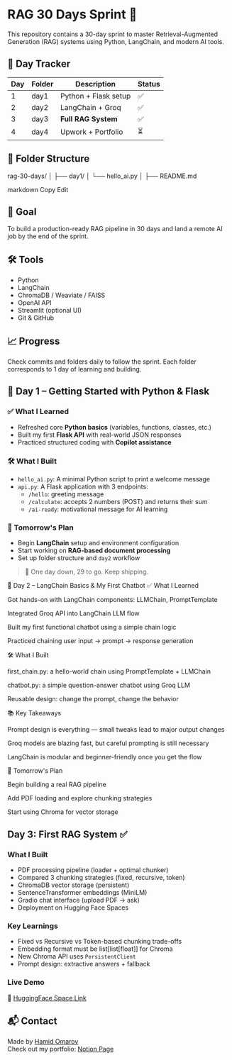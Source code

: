 # RAG 30 Days Sprint 🚀

This repository contains a 30-day sprint to master Retrieval-Augmented Generation (RAG) systems using Python, LangChain, and modern AI tools.

## 📅 Day Tracker

| Day | Folder | Description | Status |
|-----|--------|-------------|--------|
| 1 | day1 | Python + Flask setup | ✅ |
| 2 | day2 | LangChain + Groq | ✅ |
| 3 | day3 | **Full RAG System** | ✅ |
| 4 | day4 | Upwork + Portfolio | ⏳ |

## 📂 Folder Structure

rag-30-days/
│
├── day1/
│ └── hello_ai.py
│
├── README.md

markdown
Copy
Edit

## 🧠 Goal

To build a production-ready RAG pipeline in 30 days and land a remote AI job by the end of the sprint.

## 🛠️ Tools

- Python
- LangChain
- ChromaDB / Weaviate / FAISS
- OpenAI API
- Streamlit (optional UI)
- Git & GitHub

## 📈 Progress

Check commits and folders daily to follow the sprint. Each folder corresponds to 1 day of learning and building.

## 📅 Day 1 – Getting Started with Python & Flask

### ✅ What I Learned
- Refreshed core **Python basics** (variables, functions, classes, etc.)
- Built my first **Flask API** with real-world JSON responses
- Practiced structured coding with **Copilot assistance**

### 🛠️ What I Built
- `hello_ai.py`: A minimal Python script to print a welcome message
- `api.py`: A Flask application with 3 endpoints:
  - `/hello`: greeting message
  - `/calculate`: accepts 2 numbers (POST) and returns their sum
  - `/ai-ready`: motivational message for AI learning

### 🔮 Tomorrow's Plan
- Begin **LangChain** setup and environment configuration
- Start working on **RAG-based document processing**
- Set up folder structure and `day2` workflow

> 👣 One day down, 29 to go. Keep shipping.



📅 Day 2 – LangChain Basics & My First Chatbot
✅ What I Learned

Got hands-on with LangChain components: LLMChain, PromptTemplate

Integrated Groq API into LangChain LLM flow

Built my first functional chatbot using a simple chain logic

Practiced chaining user input → prompt → response generation

🛠️ What I Built

first_chain.py: a hello-world chain using PromptTemplate + LLMChain

chatbot.py: a simple question-answer chatbot using Groq LLM

Reusable design: change the prompt, change the behavior

📚 Key Takeaways

Prompt design is everything — small tweaks lead to major output changes

Groq models are blazing fast, but careful prompting is still necessary

LangChain is modular and beginner-friendly once you get the flow

🔮 Tomorrow's Plan

Begin building a real RAG pipeline

Add PDF loading and explore chunking strategies

Start using Chroma for vector storage

## Day 3: First RAG System ✅

### What I Built
- PDF processing pipeline (loader + optimal chunker)
- Compared 3 chunking strategies (fixed, recursive, token)
- ChromaDB vector storage (persistent)
- SentenceTransformer embeddings (MiniLM)
- Gradio chat interface (upload PDF → ask)
- Deployment on Hugging Face Spaces

### Key Learnings
- Fixed vs Recursive vs Token-based chunking trade-offs
- Embedding format must be list[list[float]] for Chroma
- New Chroma API uses `PersistentClient`
- Prompt design: extractive answers + fallback

### Live Demo
🔗 [HuggingFace Space Link](https://huggingface.co/spaces/HamidOmarov/First_RAG_System)

## 📬 Contact

Made by [Hamid Omarov](https://www.linkedin.com/in/hamidomarov)  
Check out my portfolio: [Notion Page](https://www.notion.so/AI-Content-Factory-Operations-2400a72a724c8050b5c6ddc0e6a0a77d)
